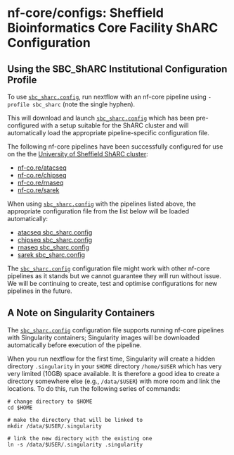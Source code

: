 # nf-core/configs: Sheffield Bioinformatics Core Facility ShARC Configuration

## Using the SBC_ShARC Institutional Configuration Profile

To use [`sbc_sharc.config`](../conf/sbc_sharc.config), run nextflow with an nf-core pipeline using `-profile sbc_sharc` (note the single hyphen).

This will download and launch [`sbc_sharc.config`](../conf/sbc_sharc.config) which has been pre-configured with a setup suitable for the ShARC cluster and will automatically load the appropriate pipeline-specific configuration file.

The following nf-core pipelines have been successfully configured for use on the the [University of Sheffield ShARC cluster](https://docs.hpc.shef.ac.uk/en/latest/index.html):

- [nf-co.re/atacseq](https://nf-co.re/atacseq)
- [nf-co.re/chipseq](https://nf-co.re/chipseq)
- [nf-co.re/rnaseq](https://nf-co.re/rnaseq)
- [nf-co.re/sarek](https://nf-co.re/sarek)

When using [`sbc_sharc.config`](../conf/sbc_sharc.config) with the pipelines listed above, the appropriate configuration file from the list below will be loaded automatically:

- [atacseq sbc_sharc.config](../conf/pipeline/atacseq/sbc_sharc.config)
- [chipseq sbc_sharc.config](../conf/pipeline/chipseq/sbc_sharc.config)
- [rnaseq sbc_sharc.config](../conf/pipeline/rnaseq/sbc_sharc.config)
- [sarek sbc_sharc.config](../conf/pipeline/sarek/sbc_sharc.config)

The [`sbc_sharc.config`](../conf/sbc_sharc.config) configuration file might work with other nf-core pipelines as it stands but we cannot guarantee they will run without issue. We will be continuing to create, test and optimise configurations for new pipelines in the future.

## A Note on Singularity Containers

The [`sbc_sharc.config`](../conf/sbc_sharc.config) configuration file supports running nf-core pipelines with Singularity containers; Singularity images will be downloaded automatically before execution of the pipeline.

When you run nextflow for the first time, Singularity will create a hidden directory `.singularity` in your `$HOME` directory `/home/$USER` which has very very limited (10GB) space available. It is therefore a good idea to create a directory somewhere else (e.g., `/data/$USER`) with more room and link the locations. To do this, run the following series of commands:

```shell
# change directory to $HOME
cd $HOME

# make the directory that will be linked to
mkdir /data/$USER/.singularity

# link the new directory with the existing one
ln -s /data/$USER/.singularity .singularity
```
